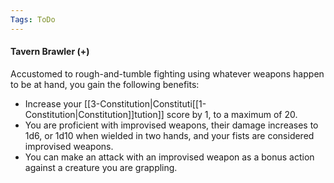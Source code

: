```yaml
---
Tags: ToDo
---
```


#### Tavern Brawler (+)

Accustomed to rough-and-tumble fighting using whatever weapons happen to be at hand, you gain the following benefits:

-   Increase your [[3-Constitution|Constituti[[1-Constitution|Constitution]]tution]] score by 1, to a maximum of 20.
-   You are proficient with improvised weapons, their damage increases to 1d6, or 1d10 when wielded in two hands, and your fists are considered improvised weapons.
-   You can make an attack with an improvised weapon as a bonus action against a creature you are grappling.